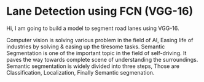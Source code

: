 # Lane Detection using FCN (VGG-16)
Hi, I am going to build a model to segment road lanes using VGG-16. 

Computer vision is solving various problem in the field of AI, Easing life of industries by solving & easing up the tiresome tasks. Semantic Segmentation is one of the important topic in the field of self-driving. It paves the way towards complete scene of understanding the surroundings. 
Semantic segmentation is widely divided into three steps, Those are Classification, Localization, Finally Semantic segmenation. 

